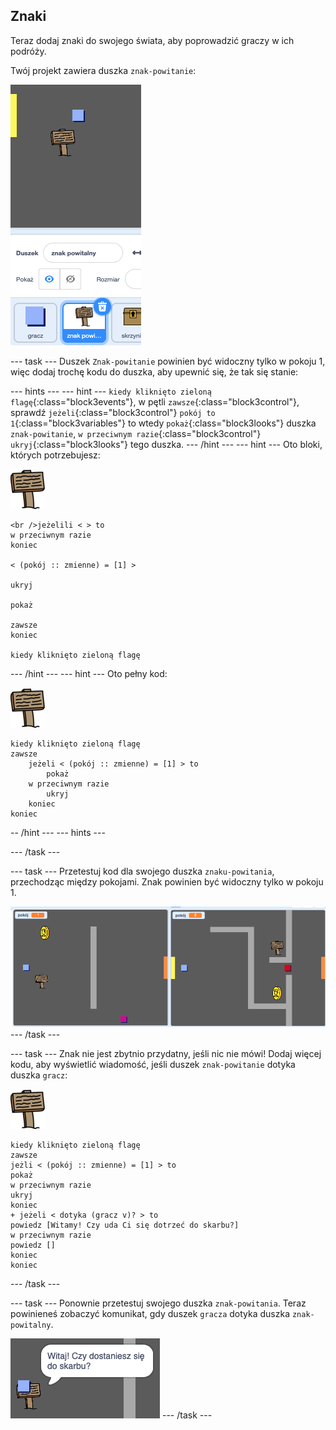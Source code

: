 ## Znaki

Teraz dodaj znaki do swojego świata, aby poprowadzić graczy w ich podróży.

Twój projekt zawiera duszka `znak-powitanie`:

![zrzut ekranu](images/world-sign.png)

\--- task \--- Duszek `Znak-powitanie` powinien być widoczny tylko w pokoju 1, więc dodaj trochę kodu do duszka, aby upewnić się, że tak się stanie:

\--- hints \--- \--- hint \--- `kiedy kliknięto zieloną flagę`{:class="block3events"}, w pętli `zawsze`{:class="block3control"}, sprawdź `jeżeli`{:class="block3control"} `pokój to 1`{:class="block3variables"} to wtedy `pokaż`{:class="block3looks"} duszka `znak-powitanie`, `w przeciwnym razie`{:class="block3control"} `ukryj`{:class="block3looks"} tego duszka. \--- /hint \--- \--- hint \--- Oto bloki, których potrzebujesz:

![znak](images/sign.png)

```blocks3
<br />jeżelili < > to
w przeciwnym razie
koniec

< (pokój :: zmienne) = [1] >

ukryj

pokaż

zawsze
koniec

kiedy kliknięto zieloną flagę

```

\--- /hint \--- \--- hint \--- Oto pełny kod:

![znak](images/sign.png)

```blocks3
kiedy kliknięto zieloną flagę
zawsze
    jeżeli < (pokój :: zmienne) = [1] > to
        pokaż
    w przeciwnym razie
        ukryj
    koniec
koniec
```

-- /hint \--- \--- hints \---

\--- /task \---

\--- task \--- Przetestuj kod dla swojego duszka `znaku-powitania`, przechodząc między pokojami. Znak powinien być widoczny tylko w pokoju 1.

![zrzut ekranu](images/world-sign-test.png) \--- /task \---

\--- task \--- Znak nie jest zbytnio przydatny, jeśli nic nie mówi! Dodaj więcej kodu, aby wyświetlić wiadomość, jeśli duszek `znak-powitanie` dotyka duszka `gracz`:

![znak](images/sign.png)

```blocks3
kiedy kliknięto zieloną flagę
zawsze
jeżli < (pokój :: zmienne) = [1] > to
pokaż
w przeciwnym razie
ukryj
koniec
+ jeżeli < dotyka (gracz v)? > to
powiedz [Witamy! Czy uda Ci się dotrzeć do skarbu?]
w przeciwnym razie
powiedz []
koniec
koniec
```

\--- /task \---

\--- task \--- Ponownie przetestuj swojego duszka `znak-powitania`. Teraz powinieneś zobaczyć komunikat, gdy duszek `gracza` dotyka duszka `znak-powitalny`.

![zrzut ekranu](images/world-sign-test2.png) \--- /task \---